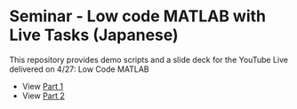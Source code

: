 # Seminar - Low code MATLAB with Live Tasks (Japanese)

This repository provides demo scripts and a slide deck for the YouTube Live delivered on 4/27: Low Code MATLAB 


- View [Part 1](./demo/part1_singleFile.md)
- View [Part 2](./demo/part2_multipleFiles.md)
